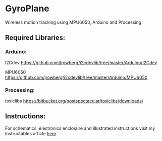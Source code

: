 # GyroPlane
Wireless motion tracking using MPU6050, Arduino and Processing

## Required Libraries:

### Arduino:
I2Cdev <https://github.com/jrowberg/i2cdevlib/tree/master/Arduino/I2Cdev>

MPU6050 <https://github.com/jrowberg/i2cdevlib/tree/master/Arduino/MPU6050>


### Processing:
toxiclibs <https://bitbucket.org/postspectacular/toxiclibs/downloads/>


## Instructions:

For schematics, electronics enclosure and illustrated instructions visit my Instructables article [here](https://www.instructables.com/member/manos364/)

